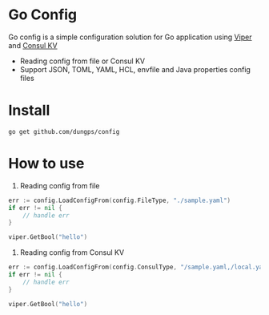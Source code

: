 # Go Config
Go config is a simple configuration solution for Go application using [Viper](https://github.com/spf13/viper) and [Consul KV](https://www.consul.io/docs/dynamic-app-config/kv)
- Reading config from file or Consul KV
- Support JSON, TOML, YAML, HCL, envfile and Java properties config files

# Install
```
go get github.com/dungps/config
```

# How to use
1. Reading config from file
```go
err := config.LoadConfigFrom(config.FileType, "./sample.yaml")
if err != nil {
    // handle err
}

viper.GetBool("hello")
```

1. Reading config from Consul KV
```go
err := config.LoadConfigFrom(config.ConsulType, "/sample.yaml,/local.yaml")
if err != nil {
    // handle err
}

viper.GetBool("hello")
```